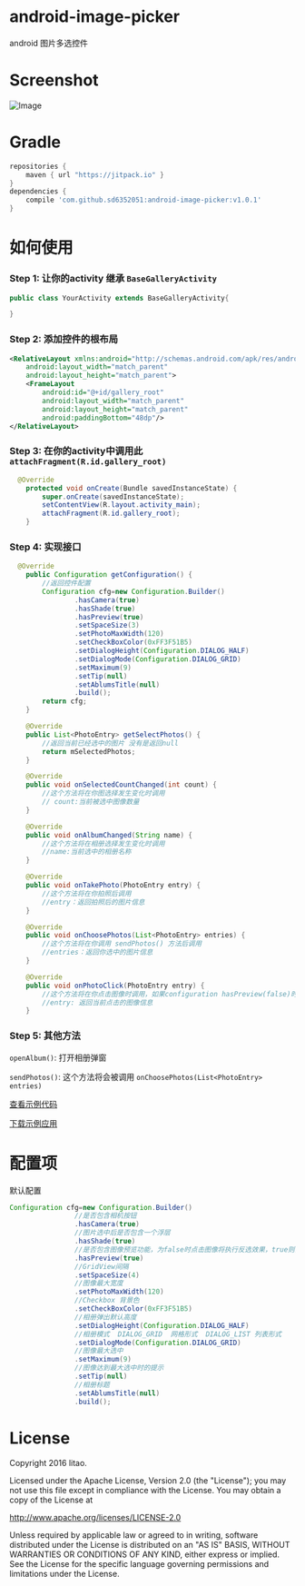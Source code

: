 # android-image-picker
android 图片多选控件

# Screenshot
![Image][1]

# Gradle
``` groovy
repositories { 
    maven { url "https://jitpack.io" }
}
dependencies {
    compile 'com.github.sd6352051:android-image-picker:v1.0.1'
}
```

# 如何使用
### Step 1:  让你的activity 继承 `BaseGalleryActivity` 
``` java
public class YourActivity extends BaseGalleryActivity{

}
```
### Step 2:  添加控件的根布局
``` xml
<RelativeLayout xmlns:android="http://schemas.android.com/apk/res/android"
    android:layout_width="match_parent"
    android:layout_height="match_parent">
    <FrameLayout
        android:id="@+id/gallery_root"
        android:layout_width="match_parent"
        android:layout_height="match_parent"
        android:paddingBottom="48dp"/>
</RelativeLayout>      
```
### Step 3:  在你的activity中调用此 `attachFragment(R.id.gallery_root)` 
``` java 
  @Override
    protected void onCreate(Bundle savedInstanceState) {
        super.onCreate(savedInstanceState);
        setContentView(R.layout.activity_main);
        attachFragment(R.id.gallery_root);
    }
```

### Step 4: 实现接口
``` java
  @Override
    public Configuration getConfiguration() {
        //返回控件配置
        Configuration cfg=new Configuration.Builder()
                .hasCamera(true)
                .hasShade(true)
                .hasPreview(true)
                .setSpaceSize(3)
                .setPhotoMaxWidth(120)
                .setCheckBoxColor(0xFF3F51B5)
                .setDialogHeight(Configuration.DIALOG_HALF)
                .setDialogMode(Configuration.DIALOG_GRID)
                .setMaximum(9)
                .setTip(null)
                .setAblumsTitle(null)
                .build();
        return cfg;
    }

    @Override
    public List<PhotoEntry> getSelectPhotos() {
        //返回当前已经选中的图片 没有是返回null
        return mSelectedPhotos;
    }

    @Override
    public void onSelectedCountChanged(int count) {
        //这个方法将在你图选择发生变化时调用 
        // count:当前被选中图像数量
    }

    @Override
    public void onAlbumChanged(String name) {
        //这个方法将在相册选择发生变化时调用
        //name:当前选中的相册名称
    }

    @Override
    public void onTakePhoto(PhotoEntry entry) {
        //这个方法将在你拍照后调用
        //entry：返回拍照后的图片信息
    }

    @Override
    public void onChoosePhotos(List<PhotoEntry> entries) {
        //这个方法将在你调用 sendPhotos() 方法后调用
        //entries：返回你选中的图片信息
    }

    @Override
    public void onPhotoClick(PhotoEntry entry) {
        //这个方法将在你点击图像时调用，如果configuration hasPreview(false)时 将不回调此方法
        //entry: 返回当前点击的图像信息
    }

```
### Step 5:  其他方法

`openAlbum()`: 打开相册弹窗 

`sendPhotos()`: 这个方法将会被调用 `onChoosePhotos(List<PhotoEntry> entries)` 

[查看示例代码](https://github.com/sd6352051/android-image-picker/tree/master/app)

[下载示例应用](https://github.com/sd6352051/android-image-picker/blob/master/sample.apk)
# 配置项
默认配置
``` java
Configuration cfg=new Configuration.Builder()
                //是否包含相机按钮
                .hasCamera(true)
                //图片选中后是否包含一个浮层
                .hasShade(true)
                //是否包含图像预览功能，为false时点击图像将执行反选效果，true则会调用onPhotoClick方法
                .hasPreview(true)
                //GridView间隔
                .setSpaceSize(4)
                //图像最大宽度
                .setPhotoMaxWidth(120)
                //Checkbox 背景色
                .setCheckBoxColor(0xFF3F51B5)
                //相册弹出默认高度
                .setDialogHeight(Configuration.DIALOG_HALF)
                //相册模式  DIALOG_GRID  网格形式  DIALOG_LIST 列表形式
                .setDialogMode(Configuration.DIALOG_GRID)
                //图像最大选中
                .setMaximum(9)
                //图像达到最大选中时的提示
                .setTip(null)
                //相册标题
                .setAblumsTitle(null)
                .build();
```
  
# License
Copyright 2016 litao.

Licensed under the Apache License, Version 2.0 (the "License");
you may not use this file except in compliance with the License.
You may obtain a copy of the License at

   http://www.apache.org/licenses/LICENSE-2.0

Unless required by applicable law or agreed to in writing, software
distributed under the License is distributed on an "AS IS" BASIS,
WITHOUT WARRANTIES OR CONDITIONS OF ANY KIND, either express or implied.
See the License for the specific language governing permissions and
limitations under the License.














[1]: https://github.com/sd6352051/android-image-picker/blob/master/gif/gallery.gif
